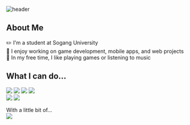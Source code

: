 ![header](https://capsule-render.vercel.app/api?type=venom&color=auto&height=350&section=header&text=Welcome!&fontSize=90&desc=I'm%20Kim-Yi%20Hyeon&descSize=45&descAlign=50&padding=40)
## About Me
✏️ I'm a student at Sogang University<br/>
🔭 I enjoy working on game development, mobile apps, and web projects<br/>
🎸 In my free time, I like playing games or listening to music<br/>
## What I can do...
<img src="https://img.shields.io/badge/c-%23A8B9CC.svg?&style=flat-square&logo=c&logoColor=black"/> <img src="https://img.shields.io/badge/c%2B%2B-%2300599C.svg?&style=flat-square&logo=c%2B%2B&logoColor=white"/> <img src="https://img.shields.io/badge/c%20sharp-5A29E4?style=flat-square&logo=c%20sharp&logoColor=white"/> <img src="https://img.shields.io/badge/unity-%23000000.svg?&style=flat-square&logo=unity&logoColor=white"/> <br/>
<img src="https://img.shields.io/badge/python-%233776AB.svg?&style=flat-square&logo=python&logoColor=white" /> <img src="https://img.shields.io/badge/java-%23007396.svg?&style=flat-square&logo=java&logoColor=white"/> <br/>

With a little bit of...<br/>
<img src="https://img.shields.io/badge/blender-%23F5792A.svg?&style=flat-square&logo=blender&logoColor=white"/>  

<!--
**kim-2h/kim-2h** is a ✨ _special_ ✨ repository because its `README.md` (this file) appears on your GitHub profile.

Here are some ideas to get you started:

- 🔭 I’m currently working on ...
- 🌱 I’m currently learning ...
- 👯 I’m looking to collaborate on ...
- 🤔 I’m looking for help with ...
- 💬 Ask me about ...
- 📫 How to reach me: ...
- 😄 Pronouns: ...
- ⚡ Fun fact: ...
-->
